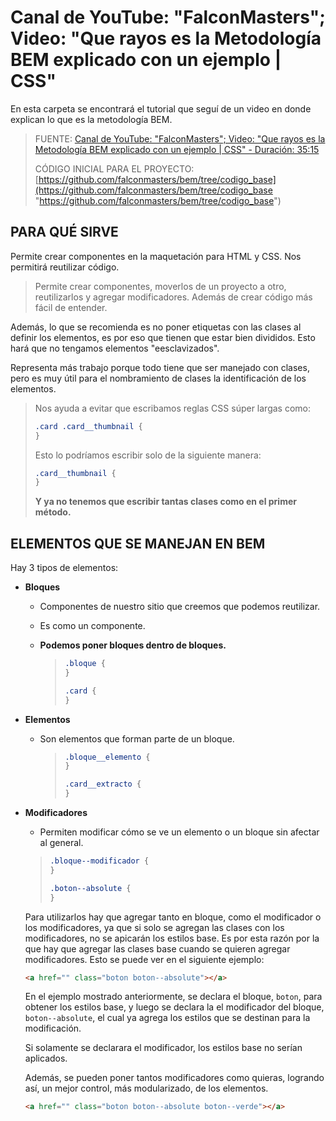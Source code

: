# Canal de YouTube: "FalconMasters"; Video: "Que rayos es la Metodología BEM explicado con un ejemplo | CSS"

En esta carpeta se encontrará el tutorial que seguí de un video en donde
explican lo que es la metodología BEM.

> FUENTE:
> [Canal de YouTube: "FalconMasters"; Video: "Que rayos es la Metodología BEM explicado con un ejemplo | CSS" - Duración: 35:15](https://youtu.be/bvnzyXGkNY4 'Canal de YouTube: "FalconMasters"; Video: "Que rayos es la Metodología BEM explicado con un ejemplo | CSS" - Duración: 35:15')
>
> CÓDIGO INICIAL PARA EL PROYECTO:
> [https://github.com/falconmasters/bem/tree/codigo_base](https://github.com/falconmasters/bem/tree/codigo_base "https://github.com/falconmasters/bem/tree/codigo_base")

## PARA QUÉ SIRVE

Permite crear componentes en la maquetación para HTML y CSS. Nos permitirá
reutilizar código.

> Permite crear componentes, moverlos de un proyecto a otro, reutilizarlos y
> agregar modificadores. Además de crear código más fácil de entender.

Además, lo que se recomienda es no poner etiquetas con las clases al definir los
elementos, es por eso que tienen que estar bien divididos. Esto hará que no
tengamos elementos "eesclavizados".

Representa más trabajo porque todo tiene que ser manejado con clases, pero es
muy útil para el nombramiento de clases la identificación de los elementos.

> Nos ayuda a evitar que escribamos reglas CSS súper largas como:
>
> ```css
> .card .card__thumbnail {
> }
> ```
>
> Esto lo podríamos escribir solo de la siguiente manera:
>
> ```css
> .card__thumbnail {
> }
> ```
>
> **Y ya no tenemos que escribir tantas clases como en el primer método.**

## ELEMENTOS QUE SE MANEJAN EN BEM

Hay 3 tipos de elementos:

- **Bloques**

  - Componentes de nuestro sitio que creemos que podemos reutilizar.
  - Es como un componente.
  - **Podemos poner bloques dentro de bloques.**

    > ```css
    > .bloque {
    > }
    >
    > .card {
    > }
    > ```

- **Elementos**

  - Son elementos que forman parte de un bloque.

    > ```css
    > .bloque__elemento {
    > }
    >
    > .card__extracto {
    > }
    > ```

- **Modificadores**

  - Permiten modificar cómo se ve un elemento o un bloque sin afectar al
    general.

  > ```css
  > .bloque--modificador {
  > }
  >
  > .boton--absolute {
  > }
  > ```

  Para utilizarlos hay que agregar tanto en bloque, como el modificador o los
  modificadores, ya que si solo se agregan las clases con los modificadores, no
  se apicarán los estilos base. Es por esta razón por la que hay que agregar las
  clases base cuando se quieren agregar modificadores. Esto se puede ver en el
  siguiente ejemplo:

  ```html
  <a href="" class="boton boton--absolute"></a>
  ```

  En el ejemplo mostrado anteriormente, se declara el bloque, `boton`, para
  obtener los estilos base, y luego se declara la el modificador del bloque,
  `boton--absolute`, el cual ya agrega los estilos que se destinan para la
  modificación.

  Si solamente se declarara el modificador, los estilos base no serían
  aplicados.

  Además, se pueden poner tantos modificadores como quieras, logrando así, un
  mejor control, más modularizado, de los elementos.

  ```html
  <a href="" class="boton boton--absolute boton--verde"></a>
  ```
